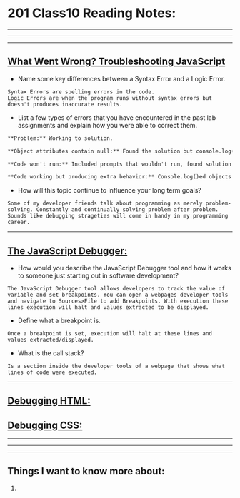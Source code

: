 # **201 Class10 Reading Notes:**
---
---
---

## [**What Went Wrong? Troubleshooting JavaScript**](https://developer.mozilla.org/en-US/docs/Learn/JavaScript/First_steps/What_went_wrong)

* Name some key differences between a Syntax Error and a Logic Error.

```
Syntax Errors are spelling errors in the code. 
Logic Errors are when the program runs without syntax errors but doesn't produces inaccurate results.
```

* List a few types of errors that you have encountered in the past lab assignments and explain how you were able to correct them.

```markdown
**Problem:** Working to solution.

**Object attributes contain null:** Found the solution but console.log()ing the object and working through the code until it contained the appropriate values.

**Code won't run:** Included prompts that wouldn't run, found solution through including proper link between HTML and JavaScript files.

**Code working but producing extra behavior:** Console.log()ed objects until recognised current calculations were appending to past results. Had to remove odd results before adding new results.
```

* How will this topic continue to influence your long term goals?

```
Some of my developer friends talk about programming as merely problem-solving. Constantly and continually solving problem after problem. Sounds like debugging strageties will come in handy in my programming career.
```

---

## [**The JavaScript Debugger:**](https://developer.mozilla.org/en-US/docs/Learn/Common_questions/What_are_browser_developer_tools#the_javascript_debugger)

* How would you describe the JavaScript Debugger tool and how it works to someone just starting out in software development?

```
The JavaScript Debugger tool allows developers to track the value of variable and set breakpoints. You can open a webpages developer tools and navigate to Sources>File to add Breakpoints. With execution these lines execution will halt and values extracted to be displayed.
```

* Define what a breakpoint is.

```
Once a breakpoint is set, execution will halt at these lines and values extracted/displayed.
```

* What is the call stack?

```
Is a section inside the developer tools of a webpage that shows what lines of code were executed.
```

---

## [**Debugging HTML:**](https://developer.mozilla.org/en-US/docs/Learn/HTML/Introduction_to_HTML/Debugging_HTML)

## [**Debugging CSS:**](https://developer.mozilla.org/en-US/docs/Learn/CSS/Building_blocks/Debugging_CSS)


---
---
---
## **Things I want to know more about:**

1. 

